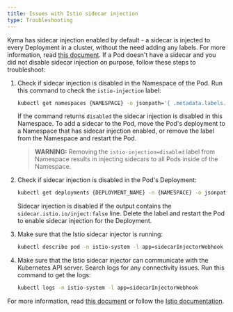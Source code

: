 ```yaml
---
title: Issues with Istio sidecar injection
type: Troubleshooting
---
```



Kyma has sidecar injection enabled by default - a sidecar is injected to every Deployment in a cluster, without the need adding any labels. For more information, read [this document](#details-sidecar-proxy-injection).
If a Pod doesn't have a sidecar and you did not disable sidecar injection on purpose, follow these steps to troubleshoot:

1. Check if sidecar injection is disabled in the Namespace of the Pod. Run this command to check the `istio-injection` label:

    ```bash
    kubectl get namespaces {NAMESPACE} -o jsonpath='{ .metadata.labels.istio-injection }'
    ```

    If the command returns `disabled` the sidecar injection is disabled in this Namespace. To add a sidecar to the Pod, move the Pod's deployment to a Namespace that has sidecar injection enabled, or remove the label from the Namespace and restart the Pod.
    
    >**WARNING:** Removing the `istio-injection=disabled` label from Namespace results in injecting sidecars to all Pods inside of the Namespace.
  
2. Check if sidecar injection is disabled in the Pod's Deployment:

    ```bash
    kubectl get deployments {DEPLOYMENT_NAME} -n {NAMESPACE} -o jsonpath='{ .spec.template.metadata.annotations }'
    ```
   
   Sidecar injection is disabled if the output contains the `sidecar.istio.io/inject:false` line. Delete the label and restart the Pod to enable sidecar injection for the Deployment.
   
3. Make sure that the Istio sidecar injector is running: 
    
    ```bash
    kubectl describe pod -n istio-system -l app=sidecarInjectorWebhook
    ```

4. Make sure that the Istio sidecar injector can communicate with the Kubernetes API server. Search logs for any connectivity issues. Run this command to get the logs:

    ```bash
    kubectl logs -n istio-system -l app=sidecarInjectorWebhook
    ```

For more information, read [this document](#details-sidecar-proxy-injection) or follow the [Istio documentation](https://istio.io/docs/ops/common-problems/injection/).
